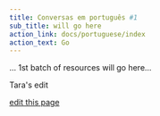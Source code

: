 ```yaml
---
title: Conversas em português #1
sub_title: will go here
action_link: docs/portuguese/index
action_text: Go
---
```


... 1st batch of resources will go here...

Tara's edit


[edit this page](https://github.com/the-cyber-boardroom/cbr-custom--portuguese/edit/dev/cbr_custom_portuguese/custom/cbr_content/en/web-site/home-page/card-1.md)
